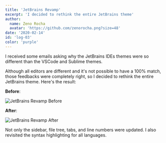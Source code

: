 ```yaml
---
title: 'JetBrains Revamp'
excerpt: 'I decided to rethink the entire JetBrains theme'
author:
  name: Zeno Rocha
  avatar: 'https://github.com/zenorocha.png?size=48'
date: '2020-02-14'
id: 'log-03'
color: 'purple'
---
```


I received some emails asking why the JetBrains IDEs themes were so different than the VSCode and Sublime themes.

Although all editors are different and it's not possible to have a 100% match, those feedbacks were completely right, so I decided to rethink the entire JetBrains theme. Here's the result:

**Before**:

![JetBrains Revamp Before](/static/img/logs/jetbrains-revamp-a.png)

**After**:

![JetBrains Revamp After](/static/img/logs/jetbrains-revamp-b.png)

Not only the sidebar, file tree, tabs, and line numbers were updated. I also revisited the syntax highlighting for all languages.
